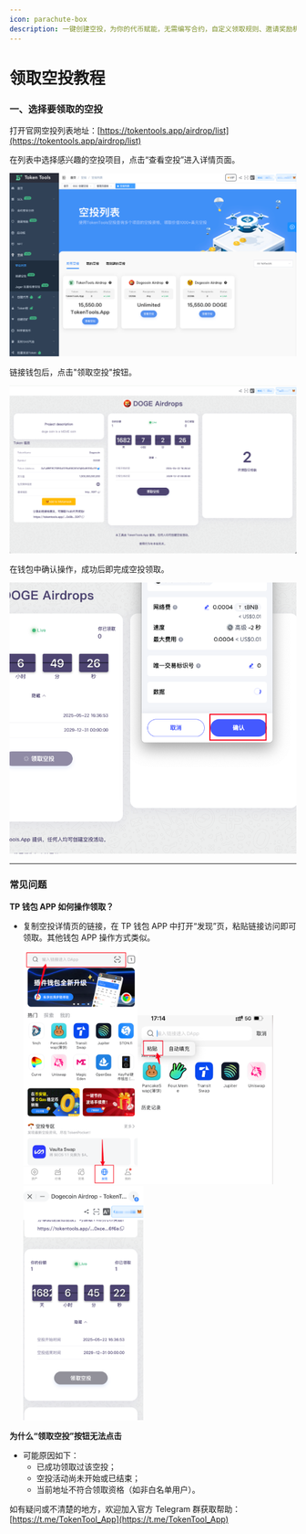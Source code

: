 ```yaml
---
icon: parachute-box
description: 一键创建空投，为你的代币赋能，无需编写合约，自定义领取规则、邀请奖励机制，快速集成，无需编程技能
---
```


# 领取空投教程

### 一、选择要领取的空投

打开官网空投列表地址：[https://tokentools.app/airdrop/list](https://tokentools.app/airdrop/list)

在列表中选择感兴趣的空投项目，点击“查看空投”进入详情页面。

![image-20250523165708996](../.gitbook/assets/airdrop/image-20250523165708996.png)

链接钱包后，点击"领取空投"按钮。

![image-20250523165751620](../.gitbook/assets/airdrop/image-20250523165751620.png)

在钱包中确认操作，成功后即完成空投领取。

![image-20250523171048171](../.gitbook/assets/airdrop/image-20250523171048171.png)

---

### 常见问题

**TP 钱包 APP 如何操作领取？**

- 复制空投详情页的链接，在 TP 钱包 APP 中打开“发现”页，粘贴链接访问即可领取。其他钱包 APP 操作方式类似。

  <img src="../.gitbook/assets/airdrop/image-20250523171548444.png" alt="image-20250523171548444" style="zoom:40%;" /><img src="../.gitbook/assets/airdrop/image-20250523171611644.png" alt="image-20250523171611644" style="zoom:40%;" /><img src="../.gitbook/assets/airdrop/image-20250523171645340.png" alt="image-20250523171645340" style="zoom:40%;" />



**为什么“领取空投”按钮无法点击**

- 可能原因如下：
  - 已成功领取过该空投；
  - 空投活动尚未开始或已结束；
  - 当前地址不符合领取资格（如非白名单用户）。

如有疑问或不清楚的地方，欢迎加入官方 Telegram 群获取帮助：[https://t.me/TokenTool_App](https://t.me/TokenTool_App)